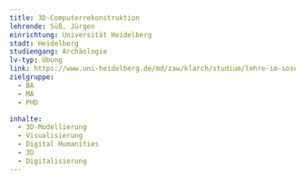 ```yaml
---
title: 3D-Computerrekonstruktion
lehrende: Süß, Jürgen
einrichtung: Universität Heidelberg
stadt: Heidelberg
studiengang: Archäologie
lv-typ: Übung
link: https://www.uni-heidelberg.de/md/zaw/klarch/studium/lehre-im-sose23_aushang.pdf
zielgruppe:
  - BA
  - MA
  - PHD

inhalte:
  - 3D-Modellierung
  - Visualisierung
  - Digital Humanities
  - 3D
  - Digitalisierung
---
```

 
